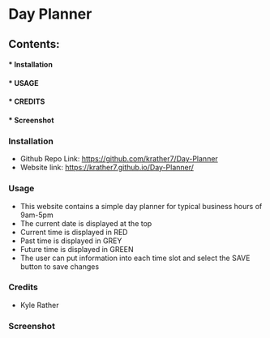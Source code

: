 # Day Planner
## Contents:
#### * Installation
#### * USAGE
#### * CREDITS
#### * Screenshot
### Installation
* Github Repo Link: https://github.com/krather7/Day-Planner
* Website link: https://krather7.github.io/Day-Planner/
### Usage
* This website contains a simple day planner for typical business hours of 9am-5pm
* The current date is displayed at the top
* Current time is displayed in RED
* Past time is displayed in GREY
* Future time is displayed in GREEN
* The user can put information into each time slot and select the SAVE button to save changes
### Credits
* Kyle Rather
### Screenshot
